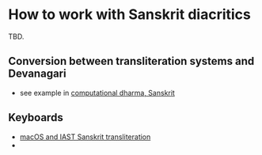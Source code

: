 # How to work with Sanskrit diacritics

TBD.
## Conversion between transliteration systems and Devanagari

- see example in [computational dharma, Sanskrit](computational_sanskrit_transliteration)
## Keyboards

- [macOS and IAST Sanskrit transliteration](macos_keyboard_sanskrit)
- 